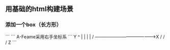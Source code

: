 <h2>用基础的html构建场景</h2>
<h3>添加一个box（长方形）</h3>
```
<a-scene>
  <a-box color="blue" width="0.5" height="3" depth="0.5" opacity="0.8"></a-box>
  <a-sky src="bg.jpg"></a-sky>
</a-scene>
```
A-Feame采用右手坐标系
```
           Y
           ^
           |
           |
           |
           |
          / ——————————————>X
         /
        /
       /
     Z
```
